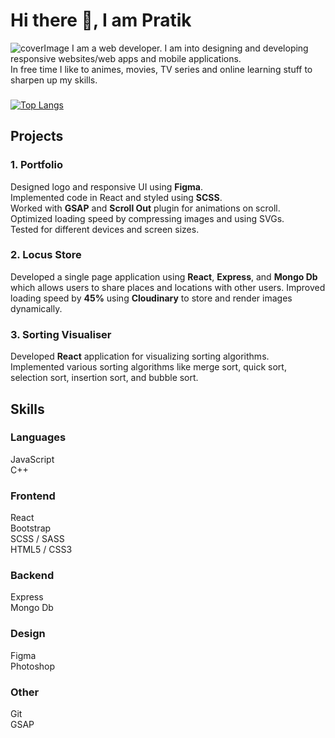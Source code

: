 # Hi there 👋, I am Pratik
![coverImage](https://res.cloudinary.com/pratikwaghmare-space/image/upload/v1608700788/LinkedIn-cover-v3_nf6qid.jpg)
I am a web developer. I am into designing and developing responsive websites/web apps and mobile applications.<br/>
In free time I like to animes, movies, TV series and online learning stuff to sharpen up my skills.
### 
[![Top Langs](https://github-readme-stats.vercel.app/api/top-langs/?username=anuraghazra&layout=compact)](https://github.com/anuraghazra/github-readme-stats)
## Projects
### 1. Portfolio
Designed logo and responsive UI using __Figma__.<br/>
Implemented code in React and styled using __SCSS__.<br/>
Worked with __GSAP__ and __Scroll Out__ plugin for animations on scroll.<br/>
Optimized loading speed by compressing images and using SVGs.<br/>
Tested for different devices and screen sizes.<br/>

### 2. Locus Store
Developed a single page application using __React__, __Express__, and __Mongo Db__ which allows users to share places and locations with other users.
Improved loading speed by __45%__ using __Cloudinary__ to store and render images dynamically.

### 3. Sorting Visualiser
Developed __React__ application for visualizing sorting algorithms.<br/>
Implemented various sorting algorithms like merge sort, quick sort, selection sort, insertion sort, and bubble sort.

## Skills
### Languages
JavaScript<br/>
C++<br/>
### Frontend
React<br/>
Bootstrap<br/>
SCSS / SASS<br/>
HTML5 / CSS3
### Backend
Express<br/>
Mongo Db
### Design
Figma<br/>
Photoshop<br/>
### Other
Git<br/>
GSAP

<!--
**pratik-waghmare/pratik-waghmare** is a ✨ _special_ ✨ repository because its `README.md` (this file) appears on your GitHub profile.

Here are some ideas to get you started:

- 🔭 I’m currently working on ...
- 🌱 I’m currently learning ...
- 👯 I’m looking to collaborate on ...
- 🤔 I’m looking for help with ...
- 💬 Ask me about ...
- 📫 How to reach me: ...
- 😄 Pronouns: ...
- ⚡ Fun fact: ...
-->
